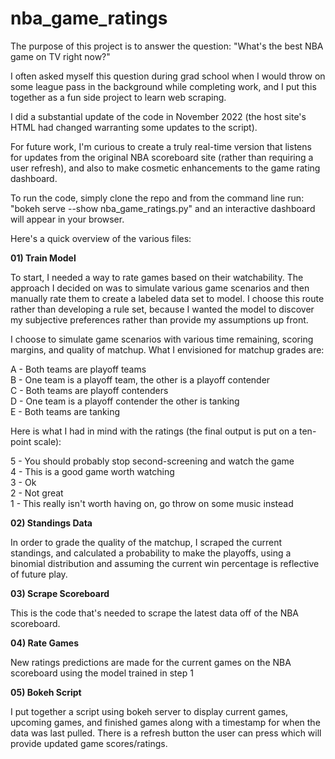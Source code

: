 # nba_game_ratings

The purpose of this project is to answer the question: "What's the best NBA game on TV right now?"

I often asked myself this question during grad school when I would throw on some league pass in the background while completing work, and I put this together as a fun side project to learn web scraping.

I did a substantial update of the code in November 2022 (the host site's HTML had changed warranting some updates to the script).

For future work, I'm curious to create a truly real-time version that listens for updates from the original NBA scoreboard site (rather than requiring a user refresh), and also to make cosmetic enhancements to the game rating dashboard.

To run the code, simply clone the repo and from the command line run: "bokeh serve --show nba_game_ratings.py" and an interactive dashboard will appear in your browser.


Here's a quick overview of the various files:

<b>01) Train Model</b>

To start, I needed a way to rate games based on their watchability. The approach I decided on was to simulate various game scenarios and then manually rate them to create a labeled data set to model. I choose this route rather than developing a rule set, because I wanted the model to discover my subjective preferences rather than provide my assumptions up front.

I choose to simulate game scenarios with various time remaining, scoring margins, and quality of matchup. What I envisioned for matchup grades are:

A - Both teams are playoff teams
<br> B - One team is a playoff team, the other is a playoff contender
<br> C - Both teams are playoff contenders
<br> D - One team is a playoff contender the other is tanking
<br> E - Both teams are tanking

Here is what I had in mind with the ratings (the final output is put on a ten-point scale):

5 - You should probably stop second-screening and watch the game
<br> 4 - This is a good game worth watching
<br> 3 - Ok
<br> 2 - Not great
<br> 1 - This really isn't worth having on, go throw on some music instead

<b>02) Standings Data</b>

In order to grade the quality of the matchup, I scraped the current standings, and calculated a probability to make the playoffs, using a binomial distribution and assuming the current win percentage is reflective of future play.

<b>03) Scrape Scoreboard</b>

This is the code that's needed to scrape the latest data off of the NBA scoreboard.

<b>04) Rate Games</b>

New ratings predictions are made for the current games on the NBA scoreboard using the model trained in step 1

<b>05) Bokeh Script</b>

I put together a script using bokeh server to display current games, upcoming games, and finished games along with a timestamp for when the data was last pulled. There is a refresh button the user can press which will provide updated game scores/ratings.
